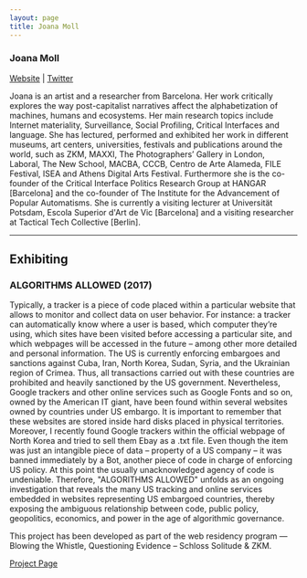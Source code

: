 ```yaml
---
layout: page
title: Joana Moll
---
```

<h3>Joana Moll</h3>
<p><a href="http://algorithmsallowed.schloss-post.com/algorithms_allowed.html" target="_blank">Website</a> | <a href="https://twitter.com/joana_moll" target="_blank">Twitter</a></p>
<p>Joana is an artist and a researcher from Barcelona. Her work critically explores the way post-capitalist narratives affect the alphabetization of machines, humans and ecosystems. Her main research topics include Internet materiality, Surveillance, Social Profiling, Critical Interfaces and language. She has lectured, performed and exhibited her work in different museums, art centers, universities, festivals and publications around the world, such as ZKM, MAXXI, The Photographers’ Gallery in London, Laboral, The New School, MACBA, CCCB, Centro de Arte Alameda, FILE Festival, ISEA and Athens Digital Arts Festival. Furthermore she is the co-founder of the Critical Interface Politics Research Group at HANGAR [Barcelona] and the co-founder of The Institute for the Advancement of Popular Automatisms. She is currently a visiting lecturer at Universität Potsdam, Escola Superior d'Art de Vic [Barcelona] and a visiting researcher at Tactical Tech Collective [Berlin].</p>

<hr />
<h2>Exhibiting</h2>
<h3>ALGORITHMS ALLOWED (2017)</h3>
<p>Typically, a tracker is a piece of code placed within a particular website that allows to monitor and collect data on user behavior. For instance: a tracker can automatically know where a user is based, which computer they’re using, which sites have been visited before accessing a particular site, and which webpages will be accessed in the future – among other more detailed and personal information. The US is currently enforcing embargoes and sanctions against Cuba, Iran, North Korea, Sudan, Syria, and the Ukrainian region of Crimea. Thus, all transactions carried out with these countries are prohibited and heavily sanctioned by the US government. Nevertheless, Google trackers and other online services such as Google Fonts and so on, owned by the American IT giant, have been found within several websites owned by countries under US embargo. It is important to remember that these websites are stored inside hard disks placed in physical territories. Moreover, I recently found Google trackers within the official webpage of North Korea and tried to sell them Ebay as a .txt file. Even though the item was just an intangible piece of data – property of a US company – it was banned immediately by a Bot, another piece of code in charge of enforcing US policy. At this point the usually unacknowledged agency of code is undeniable. Therefore, "ALGORITHMS ALLOWED" unfolds as an ongoing investigation that reveals the many US tracking and online services embedded in websites representing US embargoed countries, thereby exposing the ambiguous relationship between code, public policy, geopolitics, economics, and power in the age of algorithmic governance.</p>

<p>This project has been developed as part of the web residency program — Blowing the Whistle, Questioning Evidence – Schloss Solitude &amp; ZKM.</p>

<p><a href="http://algorithmsallowed.schloss-post.com/algorithms_allowed.html" target="_blank">Project Page</a></p>